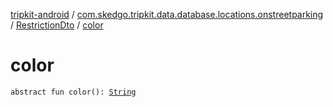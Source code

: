 [tripkit-android](../../index.md) / [com.skedgo.tripkit.data.database.locations.onstreetparking](../index.md) / [RestrictionDto](index.md) / [color](./color.md)

# color

`abstract fun color(): `[`String`](https://kotlinlang.org/api/latest/jvm/stdlib/kotlin/-string/index.html)